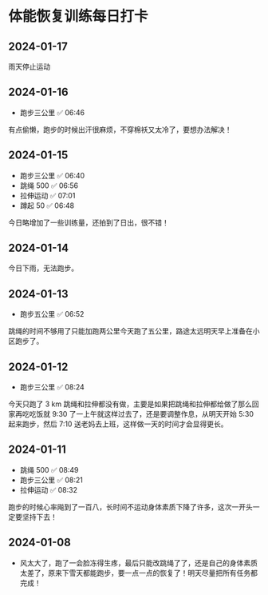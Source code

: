 # 体能恢复训练每日打卡

## 2024-01-17 

雨天停止运动

## 2024-01-16 

- 跑步三公里 ✅ 06:46

有点偷懒，跑步的时候出汗很麻烦，不穿棉袄又太冷了，要想办法解决！

## 2024-01-15 

-   跑步三公里 ✅ 06:40
-   跳绳 500 ✅ 06:56
-   拉伸运动 ✅ 07:01
-   蹲起 50 ✅ 06:48

今日略增加了一些训练量，还拍到了日出，很不错！

## 2024-01-14

今日下雨，无法跑步。

## 2024-01-13 

- 跑步五公里 ✅ 06:52

跳绳的时间不够用了只能加跑两公里今天跑了五公里，路途太远明天早上准备在小区跑步了。

## 2024-01-12 

-   跑步三公里 ✅ 08:24

今天只跑了 3 km 跳绳和拉伸都没有做，主要是如果把跳绳和拉伸都给做了那么回家再吃吃饭就 9:30 了一上午就这样过去了，还是要调整作息，从明天开始 5:30 起来跑步，然后 7:10 送老妈去上班，这样做一天的时间才会显得更长。

## 2024-01-11 

-   跳绳 500 ✅ 08:49
-   跑步三公里 ✅ 08:21
-   拉伸运动 ✅ 08:32

跑步的时候心率飚到了一百八，长时间不运动身体素质下降了许多，这次一开头一定要坚持下去！

## 2024-01-08 

- 风太大了，跑了一会脸冻得生疼，最后只能改跳绳了了，还是自己的身体素质太差了，原来下雪天都能跑步，要一点一点的恢复了！明天尽量把所有任务都完成！